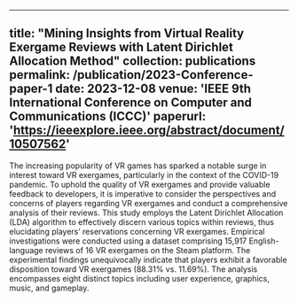 
---
title: "Mining Insights from Virtual Reality Exergame Reviews with Latent Dirichlet Allocation Method"
collection: publications
permalink: /publication/2023-Conference-paper-1
date: 2023-12-08
venue: 'IEEE 9th International Conference on Computer and Communications (ICCC)'
paperurl: 'https://ieeexplore.ieee.org/abstract/document/10507562'
---

The increasing popularity of VR games has sparked a notable surge in interest toward VR exergames, particularly in the context of the COVID-19 pandemic. To uphold the quality of VR exergames and provide valuable feedback to developers, it is imperative to consider the perspectives and concerns of players regarding VR exergames and conduct a comprehensive analysis of their reviews. This study employs the Latent Dirichlet Allocation (LDA) algorithm to effectively discern various topics within reviews, thus elucidating players’ reservations concerning VR exergames. Empirical investigations were conducted using a dataset comprising 15,917 English-language reviews of 16 VR exergames on the Steam platform. The experimental findings unequivocally indicate that players exhibit a favorable disposition toward VR exergames (88.31% vs. 11.69%). The analysis encompasses eight distinct topics including user experience, graphics, music, and gameplay.

